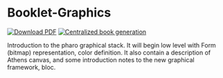 # Booklet-Graphics

[![Download PDF](https://img.shields.io/badge/Download-PDF-9cf.svg)](https://github.com/SquareBracketAssociates/Booklet-Graphics/releases/download/latest/Pharo-Graphics.pdf)
[![Centralized book generation](https://github.com/SquareBracketAssociates/Booklet-Graphics/actions/workflows/main.yml/badge.svg)](https://github.com/SquareBracketAssociates/Booklet-Graphics/actions/workflows/main.yml)

Introduction to the pharo graphical stack. It will begin low level with Form (bitmap) representation, color definition. 
It also contain a description of Athens canvas, and some introduction notes to the new graphical framework, bloc.